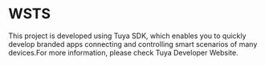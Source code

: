 # WSTS
This project is developed using Tuya SDK, which enables you to quickly develop branded apps connecting and controlling smart scenarios of many devices.For more information, please check Tuya Developer Website.
